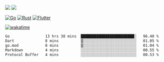 [![](https://img.shields.io/badge/Windows_11-Pro-292e33?style=flat-square&logo=windows&logoColor=ffffff)](https://www.microsoft.com/en-us/windows/)
[![](https://img.shields.io/badge/macOS-Sequoia-292e33?style=flat-square&logo=apple&logoColor=ffffff)](https://www.apple.com/macbook-pro/) 

[![Go](https://img.shields.io/badge/-Go-DEA584?style=flat&logo=go&logoColor=000000)](https://golang.org/)
[![Rust](https://img.shields.io/badge/-Rust-DEA584?style=flat&logo=rust&logoColor=000000)](https://www.rust-lang.org)
[![Flutter](https://img.shields.io/badge/-Flutter-DEA584?style=flat&logo=flutter&logoColor=000000)](https://flutter.dev/)

[![wakatime](https://wakatime.com/badge/user/9bb0c784-91ca-4b5c-8e9c-b13ece0f7b09.svg)](https://wakatime.com/@9bb0c784-91ca-4b5c-8e9c-b13ece0f7b09)


<!--START_SECTION:waka-->

```txt
Go                13 hrs 38 mins  ████████████████████████░   96.40 %
Dart              8 mins          ▒░░░░░░░░░░░░░░░░░░░░░░░░   01.05 %
go.mod            8 mins          ▒░░░░░░░░░░░░░░░░░░░░░░░░   01.04 %
Markdown          4 mins          ░░░░░░░░░░░░░░░░░░░░░░░░░   00.55 %
Protocol Buffer   4 mins          ░░░░░░░░░░░░░░░░░░░░░░░░░   00.53 %
```

<!--END_SECTION:waka-->
